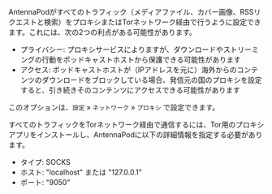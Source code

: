AntennaPodがすべてのトラフィック（メディアファイル、カバー画像、RSSリクエストと検索）をプロキシまたはTorネットワーク経由で行うように設定できます。これには、次の2つの利点がある可能性があります。

- プライバシー: プロキシサービスによりますが、ダウンロードやストリーミングの行動をポッドキャストホストから保護できる可能性があります
- アクセス: ポッドキャストホストが（IPアドレスを元に）海外からのコンテンツのダウンロードをブロックしている場合、発信元の国のプロキシを設定すると、引き続きそのコンテンツにアクセスできる可能性があります

このオプションは、`設定` » `ネットワーク` » `プロキシ` で設定できます。

すべてのトラフィックをTorネットワーク経由で通信するには、Tor用のプロキシアプリをインストールし、AntennaPodに以下の詳細情報を指定する必要があります。

- タイプ: SOCKS
- ホスト: "localhost" または "127.0.0.1"
- ポート: "9050"
